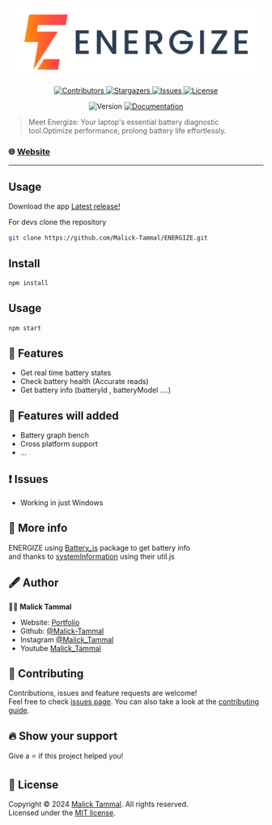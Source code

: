 <p align="center">
<img src="./asset/images/Banner.png" width="500" alt="ENERGIZE banner" />
</p>

<p align="center">
<a href="https://github.com/Malick-Tammal/ENERGIZE/graphs/contributors" target="_blank">
  <img alt="Contributors" src="https://img.shields.io/github/contributors/Malick-Tammal/ENERGIZE.svg?style=for-the-badge">
</a>
<a href="https://github.com/Malick-Tammal/ENERGIZE/stargazers" target="_blank">
  <img alt="Stargazers" src="https://img.shields.io/github/stars/Malick-Tammal/ENERGIZE.svg?style=for-the-badge">
</a>
<a href="https://github.com/Malick-Tammal/ENERGIZE/issues" target="_blank">
  <img alt="Issues" src="https://img.shields.io/github/issues/Malick-Tammal/ENERGIZE.svg?style=for-the-badge">
</a>
<a href="https://github.com/Malick-Tammal/ENERGIZE/blob/main/LICENSE" target="_blank">
  <img alt="License" src="https://img.shields.io/github/license/Malick-Tammal/ENERGIZE.svg?style=for-the-badge">
</a>
</p>

<p align="center">
  <img alt="Version" src="https://img.shields.io/badge/version-1.0.0-blue.svg?cacheSeconds=2592000" />
  <a href="https://enegize.netlify.app/docs" target="_blank">
    <img alt="Documentation" src="https://img.shields.io/badge/documentation-yes-brightgreen.svg" />
  </a>

</p>

> Meet Energize: Your laptop's essential battery diagnostic tool.Optimize performance, prolong battery life effortlessly.

### 🌐 [Website](https://enegize.netlify.app)

---

## Usage

Download the app [Latest release!](https://github.com/Malick-Tammal/ENERGIZE/releases/download/v1.0.0/energize-Setup-1.0.0.exe)

For devs clone the repository

```sh
git clone https://github.com/Malick-Tammal/ENERGIZE.git
```

## Install

```sh
npm install
```

## Usage

```sh
npm start
```

## 🌟 Features

- Get real time battery states
- Check battery health (Accurate reads)
- Get battery info (batteryId , batteryModel ....)

## 🚀 Features will added

- Battery graph bench
- Cross platform support
- ...

## ❗ Issues

- Working in just Windows

## 📑 More info

ENERGIZE using [Battery_js](https://github.com/Malick-Tammal/Battery_JS) package to get battery info<br>
and thanks to [systemInformation](https://github.com/sebhildebrandt/systeminformation) using their util.js

## 🖋️ Author

🧑🏽 **Malick Tammal**

- Website: [Portfolio](http://malicktammal.netlify.app/)
- Github: [@Malick-Tammal](https://github.com/Malick-Tammal)
- Instagram [@Malick_Tammal](https://www.instagram.com/malick_tammal/)
- Youtube [Malick_Tammal](https://www.youtube.com/channel/UCmLTg0TBizTda3dpSObkA2w)

## 🤝 Contributing

Contributions, issues and feature requests are welcome!<br />Feel free to check [issues page](https://github.com/Malick-Tammal/ENERGIZE/issues). You can also take a look at the [contributing guide](https://docs.github.com/en/communities/setting-up-your-project-for-healthy-contributions/setting-guidelines-for-repository-contributors).

## 🔥 Show your support

Give a ⭐️ if this project helped you!

## 📜 License

Copyright © 2024 [Malick Tammal](https://github.com/Malick-Tammal). All rights reserved.<br />
Licensed under the [MIT license](https://github.com/Malick-Tammal/ENERGIZE?tab=MIT-1-ov-file).

<!-- MARKDOWN LINKS & IMAGES -->

[contributors-url]: https://github.com/Malick-Tammal/ENERGIZE/graphs/contributors
[contributors-shield]: https://img.shields.io/github/contributors/Malick-Tammal/ENERGIZE.svg?style=for-the-badge
[stars-shield]: https://img.shields.io/github/stars/Malick-Tammal/ENERGIZE.svg?style=for-the-badge
[stars-url]: https://github.com/Malick-Tammal/ENERGIZE/stargazers
[issues-shield]: https://img.shields.io/github/issues/Malick-Tammal/ENERGIZE.svg?style=for-the-badge
[issues-url]: https://github.com/Malick-Tammal/ENERGIZE/issues
[license-shield]: https://img.shields.io/github/license/Malick-Tammal/ENERGIZE.svg?style=for-the-badge
[license-url]: https://github.com/Malick-Tammal/ENERGIZE/blob/main/LICENSE
[version-shield]: https://img.shields.io/github/v/tag/Malick-Tammal/ENERGIZE
[version-url]: https://github.com/Malick-Tammal/ENERGIZE/releases
